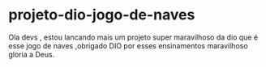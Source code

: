 # projeto-dio-jogo-de-naves
Ola devs , estou lancando mais um projeto super maravilhoso da dio que é esse jogo de naves ,obrigado DIO por esses ensinamentos maravilhoso gloria a Deus.
